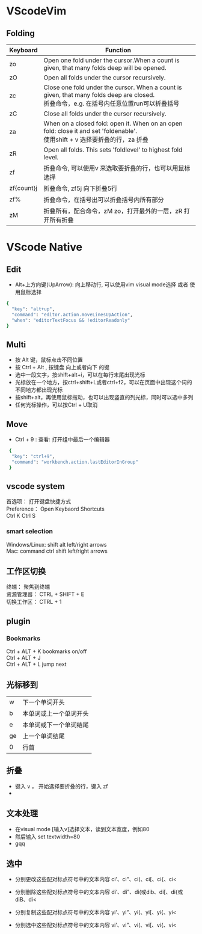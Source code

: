 # VScodeVim
## Folding
| Keyboard   | Function                                                     |
| ---------- | ------------------------------------------------------------ |
| zo         | Open one fold under the cursor.When a count is given, that many folds deep will be opened. |
| zO         | Open all folds under the cursor recursively.                 |
| zc         | Close one fold under the cursor. When a count is given, that many folds deep are closed.<br />折叠命令，e.g. 在括号内任意位置run可以折叠括号 |
| zC         | Close all folds under the cursor recursively.                |
| za         | When on a closed fold: open it. When on an open fold: close it and set 'foldenable'.<br />使用shift + v 选择要折叠的行，za 折叠 |
| zR         | Open all folds. This sets 'foldlevel' to highest fold level. |
| zf         | 折叠命令, 可以使用v 来选取要折叠的行，也可以用鼠标选择       |
| zf{count}j | 折叠命令, zf5j 向下折叠5行                                   |
| zf%        | 折叠命令，在括号出可以折叠括号内所有部分                     |
| zM         | 折叠所有，配合命令，zM  zo，打开最外的一层，zR 打开所有折叠  |


# VScode Native
## Edit
- Alt+上方向键(UpArrow): 向上移动行, 可以使用vim visual mode选择 或者 使用鼠标选择
```bash
{
  "key": "alt+up",
  "command": "editor.action.moveLinesUpAction",
  "when": "editorTextFocus && !editorReadonly"
}
```

## Multi
- 按 Alt 键，鼠标点击不同位置
- 按 Ctrl + Alt , 按键盘 向上或者向下 的键
- 选中一段文字，按shift+alt+i，可以在每行末尾出现光标
- 光标放在一个地方，按ctrl+shift+L或者ctrl+f2，可以在页面中出现这个词的不同地方都出现光标
- 按shift+alt，再使用鼠标拖动，也可以出现竖直的列光标，同时可以选中多列
- 任何光标操作，可以按Ctrl + U取消

## Move
- Ctrl + 9 : 查看: 打开组中最后一个编辑器
```bash
 {
  "key": "ctrl+9",
  "command": "workbench.action.lastEditorInGroup"
 }
```

## vscode system  
首选项： 打开键盘快捷方式  
Preference： Open Keybaord Shortcuts  
Ctrl K  Ctrl  S


### smart selection
Windows/Linux:  shift alt left/right arrows  
Mac:            command ctrl shift left/right arrows



## 工作区切换
终端： 聚焦到终端        
资源管理器：             CTRL + SHIFT + E  
切换工作区：             CTRL + 1  


## plugin

### Bookmarks
Ctrl + ALT +  K    bookmarks on/off  
Ctrl + ALT +  J  
Ctrl + ALT +  L    jump next

## 光标移到

|              |                          |
|--------------|--------------------------|
|      w       | 下一个单词开头            |
|      b       | 本单词或上一个单词开头     |
|      e       | 本单词或下一个单词结尾     |
|      ge      | 上一个单词结尾            |
|      0       | 行首                     |


## 折叠
- 键入 v ， 开始选择要折叠的行，键入 zf
- 

## 文本处理
- 在visual mode [输入v]选择文本，读到文本宽度，例如80
- 然后输入 set textwidth=80
- gqq

## 选中
- 分别更改这些配对标点符号中的文本内容
  ci’、ci”、ci(、ci[、ci{、ci<

- 分别删除这些配对标点符号中的文本内容
  di’、di”、di(或dib、di[、di{或diB、di<

- 分别复制这些配对标点符号中的文本内容
  yi’、yi”、yi(、yi[、yi{、yi<

- 分别选中这些配对标点符号中的文本内容
  vi’、vi”、vi(、vi[、vi{、vi<
